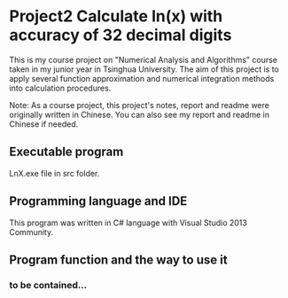 # Project2 Calculate ln(x) with accuracy of 32 decimal digits
This is my course project on "Numerical Analysis and Algorithms" course taken in my junior year in Tsinghua University. The aim of this project is to apply several function approximation and numerical integration methods into calculation procedures.

Note: As a course project, this project's notes, report and readme were originally written in Chinese. You can also see my report and readme in Chinese if needed.

## Executable program
LnX.exe file in src folder.

## Programming language and IDE
This program was written in C# language with Visual Studio 2013 Community.

## Program function and the way to use it
### to be contained…